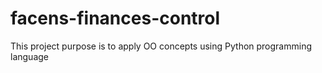 # facens-finances-control
This project purpose is to apply OO concepts using Python programming language
